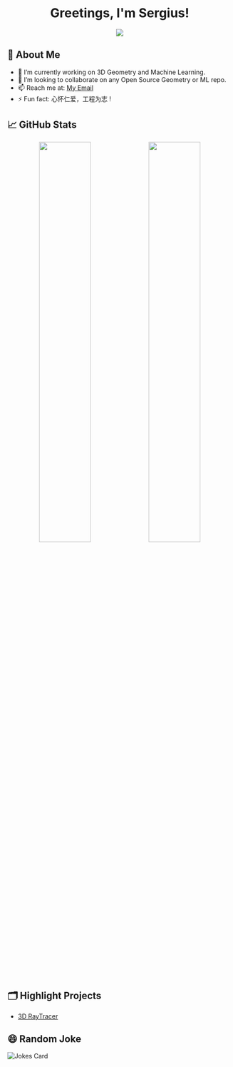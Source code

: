 <h1 align="center"> Greetings, I'm Sergius!  </h1>

<p align="center">
  <img src="https://readme-typing-svg.herokuapp.com?color=F77247&width=420&lines=Software+Developer+Involved+with+Everthing+Innovative;Geometry+Machine +Learning+Enthusiast"/>
</p>

## 🚀 About Me 
- 🔭 I’m currently working on 3D Geometry and Machine Learning. 
- 👯 I’m looking to collaborate on any Open Source Geometry or ML repo.
- 📫 Reach me at: [My Email](mailto:sergiusnyah@gmail.com)
- ⚡ Fun fact: 心怀仁爱，工程为志 ! 

## 📈 GitHub Stats

<p align="center">
  <img width="48%" src="https://github-readme-stats.vercel.app/api?username=Sergius-Nyah&show_icons=true&theme=tokyonight" />
  <img width="48%" src="https://github-readme-streak-stats.herokuapp.com/?user=Sergius-Nyah&theme=tokyonight" />
</p>

## 🗂️ Highlight Projects
- [3D RayTracer](https://github.com/Sergius-Nyah/RayTracer.)


## 😄 Random Joke
![Jokes Card](https://readme-jokes.vercel.app/api?theme=tokyonight&hideBorder=true)




